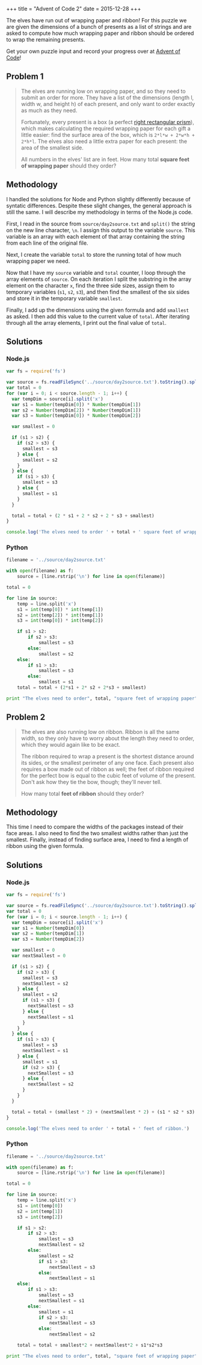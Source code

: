 +++
title = "Advent of Code 2"
date = 2015-12-28
+++

The elves have run out of wrapping paper and ribbon! For this puzzle we are given the dimensions of a bunch of presents as a list of strings and are asked to compute how much wrapping paper and ribbon should be ordered to wrap the remaining presents.

Get your own puzzle input and record your progress over at [Advent of Code](http://adventofcode.com/)!

## Problem 1

>The elves are running low on wrapping paper, and so they need to submit an order for more. They have a list of the dimensions (length l, width w, and height h) of each present, and only want to order exactly as much as they need.
>
>Fortunately, every present is a box (a perfect [right rectangular prism](https://en.wikipedia.org/wiki/Cuboid#Rectangular_cuboid)), which makes calculating the required wrapping paper for each gift a little easier: find the surface area of the box, which is `2*l*w + 2*w*h + 2*h*l`. The elves also need a little extra paper for each present: the area of the smallest side.
>
>All numbers in the elves' list are in feet. How many total **square feet of wrapping paper** should they order?

## Methodology
I handled the solutions for Node and Python slightly differently because of syntatic differences. Despite these slight changes, the general approach is still the same. I will describe my methodology in terms of the Node.js code.

First, I read in the source from `source/day2source.txt` and `split()` the string on the new line character, `\n`. I assign this output to the variable `source`. This variable is an array with each element of that array containing the string from each line of the original file.

Next, I create the variable `total` to store the running total of how much wrapping paper we need.

Now that I have my `source` variable and `total` counter, I loop through the array elements of `source`. On each iteration I split the substring in the array element on the character `x`, find the three side sizes, assign them to temporary variables (`s1`, `s2`, `s3`), and then find the smallest of the six sides and store it in the temporary variable `smallest`.

Finally, I add up the dimensions using the given formula and add `smallest` as asked. I then add this value to the current value of `total`. After iterating through all the array elements, I print out the final value of `total`.

## Solutions

### Node.js

```js
var fs = require('fs')

var source = fs.readFileSync('../source/day2source.txt').toString().split('\n')
var total = 0
for (var i = 0; i < source.length - 1; i++) {
  var tempDim = source[i].split('x')
  var s1 = Number(tempDim[0]) * Number(tempDim[1])
  var s2 = Number(tempDim[2]) * Number(tempDim[1])
  var s3 = Number(tempDim[0]) * Number(tempDim[2])

  var smallest = 0

  if (s1 > s2) {
    if (s2 > s3) {
      smallest = s3
    } else {
      smallest = s2
    }
  } else {
    if (s1 > s3) {
      smallest = s3
    } else {
      smallest = s1
    }
  }

  total = total + (2 * s1 + 2 * s2 + 2 * s3 + smallest)
}

console.log('The elves need to order ' + total + ' square feet of wrapping paper.')
```

### Python

```python
filename = '../source/day2source.txt'

with open(filename) as f:
    source = [line.rstrip('\n') for line in open(filename)]

total = 0

for line in source:
    temp = line.split('x')
    s1 = int(temp[0]) * int(temp[1])
    s2 = int(temp[2]) * int(temp[1])
    s3 = int(temp[0]) * int(temp[2])

    if s1 > s2:
        if s2 > s3:
            smallest = s3
        else:
            smallest = s2
    else:
        if s1 > s3:
            smallest = s3
        else:
            smallest = s1
    total = total + (2*s1 + 2* s2 + 2*s3 + smallest)

print "The elves need to order", total, "square feet of wrapping paper"
```

## Problem 2
>The elves are also running low on ribbon. Ribbon is all the same width, so they only have to worry about the length they need to order, which they would again like to be exact.
>
>The ribbon required to wrap a present is the shortest distance around its sides, or the smallest perimeter of any one face. Each present also requires a bow made out of ribbon as well; the feet of ribbon required for the perfect bow is equal to the cubic feet of volume of the present. Don't ask how they tie the bow, though; they'll never tell.
>
>How many total **feet of ribbon** should they order?

## Methodology
This time I need to compare the widths of the packages instead of their face areas. I also need to find the two smallest widths rather than just the smallest. Finally, instead of finding surface area, I need to find a length of ribbon using the given formula.

## Solutions

### Node.js

```js
var fs = require('fs')

var source = fs.readFileSync('../source/day2source.txt').toString().split('\n')
var total = 0
for (var i = 0; i < source.length - 1; i++) {
  var tempDim = source[i].split('x')
  var s1 = Number(tempDim[0])
  var s2 = Number(tempDim[1])
  var s3 = Number(tempDim[2])

  var smallest = 0
  var nextSmallest = 0

  if (s1 > s2) {
    if (s2 > s3) {
      smallest = s3
      nextSmallest = s2
    } else {
      smallest = s2
      if (s1 > s3) {
        nextSmallest = s3
      } else {
        nextSmallest = s1
      }
    }
  } else {
    if (s1 > s3) {
      smallest = s3
      nextSmallest = s1
    } else {
      smallest = s1
      if (s2 > s3) {
        nextSmallest = s3
      } else {
        nextSmallest = s2
      }
    }
  }

  total = total + (smallest * 2) + (nextSmallest * 2) + (s1 * s2 * s3)
}

console.log('The elves need to order ' + total + ' feet of ribbon.')
```

### Python

```python
filename = '../source/day2source.txt'

with open(filename) as f:
    source = [line.rstrip('\n') for line in open(filename)]

total = 0

for line in source:
    temp = line.split('x')
    s1 = int(temp[0])
    s2 = int(temp[1])
    s3 = int(temp[2])

    if s1 > s2:
        if s2 > s3:
            smallest = s3
            nextSmallest = s2
        else:
            smallest = s2
            if s1 > s3:
                nextSmallest = s3
            else:
                nextSmallest = s1
    else:
        if s1 > s3:
            smallest = s3
            nextSmallest = s1
        else:
            smallest = s1
            if s2 > s3:
                nextSmallest = s3
            else:
                nextSmallest = s2

    total = total + smallest*2 + nextSmallest*2 + s1*s2*s3

print "The elves need to order", total, "square feet of wrapping paper"
```
